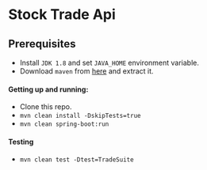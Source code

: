 # Stock Trade Api

## Prerequisites
* Install `JDK 1.8` and set `JAVA_HOME` environment variable.
* Download `maven` from [here](https://maven.apache.org/download.cgi) and extract it.

#### Getting up and running:
- Clone this repo.
- `mvn clean install -DskipTests=true`
- `mvn clean spring-boot:run`

#### Testing
- `mvn clean test -Dtest=TradeSuite`
